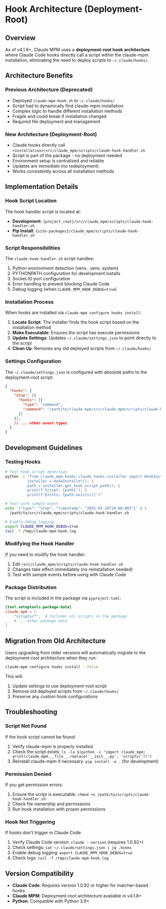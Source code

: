# Hook Architecture (Deployment-Root)

## Overview

As of v4.1.8+, Claude MPM uses a **deployment-root hook architecture** where Claude Code hooks directly call a script within the claude-mpm installation, eliminating the need to deploy scripts to `~/.claude/hooks/`.

## Architecture Benefits

### Previous Architecture (Deprecated)
- Deployed `claude-mpm-hook.sh` to `~/.claude/hooks/`
- Script had to dynamically find claude-mpm installation
- Complex logic to handle different installation methods
- Fragile and could break if installation changed
- Required file deployment and management

### New Architecture (Deployment-Root)
- Claude hooks directly call `<installation>/src/claude_mpm/scripts/claude-hook-handler.sh`
- Script is part of the package - no deployment needed
- Environment setup is centralized and reliable
- Updates are immediate (no redeployment)
- Works consistently across all installation methods

## Implementation Details

### Hook Script Location

The hook handler script is located at:
- **Development**: `{project_root}/src/claude_mpm/scripts/claude-hook-handler.sh`
- **Pip Install**: `{site-packages}/claude_mpm/scripts/claude-hook-handler.sh`

### Script Responsibilities

The `claude-hook-handler.sh` script handles:
1. Python environment detection (venv, .venv, system)
2. PYTHONPATH configuration for development installs
3. Socket.IO port configuration
4. Error handling to prevent blocking Claude Code
5. Debug logging (when `CLAUDE_MPM_HOOK_DEBUG=true`)

### Installation Process

When hooks are installed via `claude-mpm configure hooks install`:

1. **Locate Script**: The installer finds the hook script based on the installation method
2. **Make Executable**: Ensures the script has execute permissions
3. **Update Settings**: Updates `~/.claude/settings.json` to point directly to the script
4. **Clean Up**: Removes any old deployed scripts from `~/.claude/hooks/`

### Settings Configuration

The `~/.claude/settings.json` is configured with absolute paths to the deployment-root script:

```json
{
  "hooks": {
    "Stop": [{
      "hooks": [{
        "type": "command",
        "command": "/path/to/claude-mpm/src/claude_mpm/scripts/claude-hook-handler.sh"
      }]
    }],
    // ... other event types
  }
}
```

## Development Guidelines

### Testing Hooks

```bash
# Test hook script detection
python -c "from claude_mpm.hooks.claude_hooks.installer import HookInstaller; \
          installer = HookInstaller(); \
          path = installer.get_hook_script_path(); \
          print(f'Script: {path}'); \
          print(f'Exists: {path.exists()}')"

# Test with sample event
echo '{"type": "Stop", "timestamp": "2025-01-26T10:00:00Z"}' | \
  /path/to/src/claude_mpm/scripts/claude-hook-handler.sh

# Enable debug logging
export CLAUDE_MPM_HOOK_DEBUG=true
tail -f /tmp/claude-mpm-hook.log
```

### Modifying the Hook Handler

If you need to modify the hook handler:

1. Edit `/src/claude_mpm/scripts/claude-hook-handler.sh`
2. Changes take effect immediately (no reinstallation needed)
3. Test with sample events before using with Claude Code

### Package Distribution

The script is included in the package via `pyproject.toml`:

```toml
[tool.setuptools.package-data]
claude_mpm = [
    "scripts/*",  # Includes all scripts in the package
    # ... other package data
]
```

## Migration from Old Architecture

Users upgrading from older versions will automatically migrate to the deployment-root architecture when they run:

```bash
claude-mpm configure hooks install --force
```

This will:
1. Update settings to use deployment-root script
2. Remove old deployed scripts from `~/.claude/hooks/`
3. Preserve any custom hook configurations

## Troubleshooting

### Script Not Found

If the hook script cannot be found:

1. Verify claude-mpm is properly installed
2. Check the script exists: `ls -la $(python -c "import claude_mpm; print(claude_mpm.__file__.replace('__init__.py', 'scripts/'))")`
3. Reinstall claude-mpm if necessary: `pip install -e .` (for development)

### Permission Denied

If you get permission errors:

1. Ensure the script is executable: `chmod +x /path/to/scripts/claude-hook-handler.sh`
2. Check file ownership and permissions
3. Run hook installation with proper permissions

### Hook Not Triggering

If hooks don't trigger in Claude Code:

1. Verify Claude Code version: `claude --version` (requires 1.0.92+)
2. Check settings: `cat ~/.claude/settings.json | jq .hooks`
3. Enable debug logging: `export CLAUDE_MPM_HOOK_DEBUG=true`
4. Check logs: `tail -f /tmp/claude-mpm-hook.log`

## Version Compatibility

- **Claude Code**: Requires version 1.0.92 or higher for matcher-based hooks
- **Claude MPM**: Deployment-root architecture available in v4.1.8+
- **Python**: Compatible with Python 3.9+